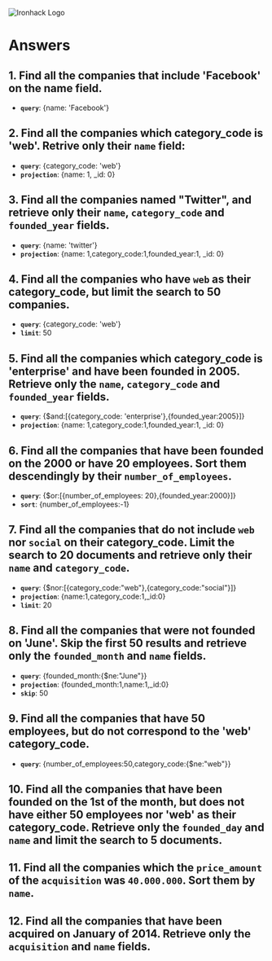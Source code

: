 ![Ironhack Logo](https://i.imgur.com/1QgrNNw.png)

# Answers 

## 1. Find all the companies that include 'Facebook' on the **name** field.

 - **`query`**: {name: 'Facebook'}
 
 ## 2. Find all the companies which **category_code** is 'web'. Retrive only their `name` field:

 - **`query`**: {category_code: 'web'}
 - **`projection`**: {name: 1, _id: 0}

## 3. Find all the companies named "Twitter", and retrieve only their `name`, `category_code` and `founded_year` fields.

 - **`query`**: {name: 'twitter'}
 - **`projection`**: {name: 1,category_code:1,founded_year:1, _id: 0}

## 4. Find all the companies who have `web` as their **category_code**, but limit the search to 50 companies.

 - **`query`**: {category_code: 'web'}
 - **`limit`**: 50

## 5. Find all the companies which **category_code** is 'enterprise' and have been founded in 2005. Retrieve only the `name`, `category_code` and `founded_year` fields.

 - **`query`**: {$and:[{category_code: 'enterprise'},{founded_year:2005}]}
  - **`projection`**: {name: 1,category_code:1,founded_year:1, _id: 0}

## 6. Find all the companies that have been **founded** on the 2000 or have 20 **employees**. Sort them descendingly by their `number_of_employees`.

 - **`query`**: {$or:[{number_of_employees: 20},{founded_year:2000}]}
  - **`sort`**: {number_of_employees:-1}

## 7. Find all the companies that do not include `web` nor `social` on their **category_code**. Limit the search to 20 documents and retrieve only their `name` and `category_code`.

 - **`query`**: {$nor:[{category_code:"web"},{category_code:"social"}]}
  - **`projection`**: {name:1,category_code:1,_id:0}
   - **`limit`**: 20

## 8. Find all the companies that were not **founded** on 'June'. Skip the first 50 results and retrieve only the `founded_month` and `name` fields.

 - **`query`**: {founded_month:{$ne:"June"}}
  - **`projection`**: {founded_month:1,name:1,_id:0}
  - **`skip`**: 50

## 9. Find all the companies that have 50 employees, but do not correspond to the 'web' **category_code**. 

 - **`query`**: {number_of_employees:50,category_code:{$ne:"web"}}

## 10. Find all the companies that have been founded on the 1st of the month, but does not have either 50 employees nor 'web' as their **category_code**. Retrieve only the `founded_day` and `name` and limit the search to 5 documents.

## 11. Find all the companies which the `price_amount` of the `acquisition` was **`40.000.000`**. Sort them by `name`.

## 12. Find all the companies that have been acquired on January of 2014. Retrieve only the `acquisition` and `name` fields.